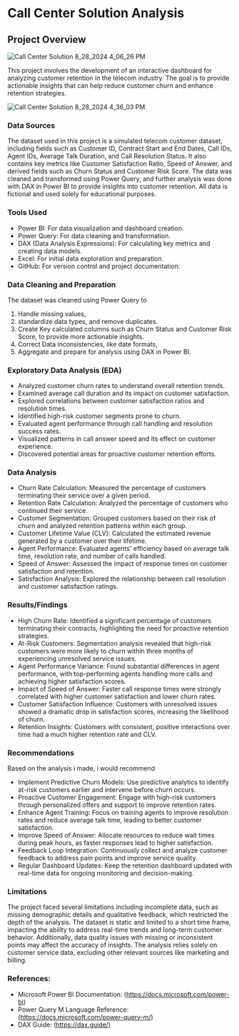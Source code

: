 # Call Center Solution Analysis

## Project Overview 

![Call Center Solution 8_28_2024 4_06_26 PM](https://github.com/user-attachments/assets/26e27bc6-aab6-4f0b-b69d-d6d90daf6e7d)


This project involves the development of an interactive dashboard for analyzing customer retention in the telecom industry. The goal is to provide actionable insights that can help reduce customer churn and enhance retention strategies.

![Call Center Solution 8_28_2024 4_36_03 PM](https://github.com/user-attachments/assets/2da60ca4-2f8d-499b-ad9c-af5cdce68140)

### Data Sources

The dataset used in this project is a simulated telecom customer dataset, including fields such as Customer ID, Contract Start and End Dates, Call IDs, Agent IDs, Average Talk Duration, and Call Resolution Status. It also contains key metrics like Customer Satisfaction Ratio, Speed of Answer, and derived fields such as Churn Status and Customer Risk Score. The data was cleaned and transformed using Power Query, and further analysis was done with DAX in Power BI to provide insights into customer retention. All data is fictional and used solely for educational purposes.

### Tools Used

- Power BI: For data visualization and dashboard creation.
- Power Query: For data cleaning and transformation.
- DAX (Data Analysis Expressions): For calculating key metrics and creating data models.
- Excel: For initial data exploration and preparation.
- GitHub: For version control and project documentation.

### Data Cleaning and Preparation

The dataset was cleaned using Power Query to 
 
 1. Handle missing values,
 2. standardize data types, and remove duplicates.
 3. Create Key calculated columns such as Churn Status and Customer Risk Score, to provide more actionable insights.
 4. Correct Data inconsistencies, like date formats,
 5.  Aggregate and prepare for analysis using DAX in Power BI.

### Exploratory Data Analysis (EDA)

- Analyzed customer churn rates to understand overall retention trends.
- Examined average call duration and its impact on customer satisfaction.
- Explored correlations between customer satisfaction ratios and resolution times.
- Identified high-risk customer segments prone to churn.
- Evaluated agent performance through call handling and resolution success rates.
- Visualized patterns in call answer speed and its effect on customer experience.
- Discovered potential areas for proactive customer retention efforts.

### Data Analysis

- Churn Rate Calculation: Measured the percentage of customers terminating their service over a given period.
- Retention Rate Calculation: Analyzed the percentage of customers who continued their service.
- Customer Segmentation: Grouped customers based on their risk of churn and analyzed retention patterns within each group.
- Customer Lifetime Value (CLV): Calculated the estimated revenue generated by a customer over their lifetime.
- Agent Performance: Evaluated agents' efficiency based on average talk time, resolution rate, and number of calls handled.
- Speed of Answer: Assessed the impact of response times on customer satisfaction and retention.
- Satisfaction Analysis: Explored the relationship between call resolution and customer satisfaction ratings.

### Results/Findings

- High Churn Rate: Identified a significant percentage of customers terminating their contracts, highlighting the need for proactive retention strategies.
- At-Risk Customers: Segmentation analysis revealed that high-risk customers were more likely to churn within three months of experiencing unresolved service issues.
- Agent Performance Variance: Found substantial differences in agent performance, with top-performing agents handling more calls and achieving higher satisfaction scores.
- Impact of Speed of Answer: Faster call response times were strongly correlated with higher customer satisfaction and lower churn rates.
- Customer Satisfaction Influence: Customers with unresolved issues showed a dramatic drop in satisfaction scores, increasing the likelihood of churn.
- Retention Insights: Customers with consistent, positive interactions over time had a much higher retention rate and CLV.

### Recommendations

Based on the analysis i made, i would recommend
- Implement Predictive Churn Models: Use predictive analytics to identify at-risk customers earlier and intervene before churn occurs.
- Proactive Customer Engagement: Engage with high-risk customers through personalized offers and support to improve retention rates.
- Enhance Agent Training: Focus on training agents to improve resolution rates and reduce average talk time, leading to better customer satisfaction.
- Improve Speed of Answer: Allocate resources to reduce wait times during peak hours, as faster responses lead to higher satisfaction.
- Feedback Loop Integration: Continuously collect and analyze customer feedback to address pain points and improve service quality.
- Regular Dashboard Updates: Keep the retention dashboard updated with real-time data for ongoing monitoring and decision-making.

### Limitations

The project faced several limitations including incomplete data, such as missing demographic details and qualitative feedback, which restricted the depth of the analysis. The dataset is static and limited to a short time frame, impacting the ability to address real-time trends and long-term customer behavior. Additionally, data quality issues with missing or inconsistent points may affect the accuracy of insights. The analysis relies solely on customer service data, excluding other relevant sources like marketing and billing.

### References:

- Microsoft Power BI Documentation: (https://docs.microsoft.com/power-bi)
- Power Query M Language Reference: (https://docs.microsoft.com/power-query-m/)
- DAX Guide: (https://dax.guide/)
